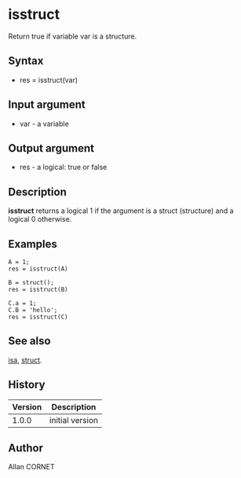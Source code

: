 

# isstruct

Return true if variable var is a structure.

## Syntax

- res = isstruct(var)

## Input argument

 - var - a variable

## Output argument

 - res - a logical: true or false

## Description

<b>isstruct</b> returns a logical 1 if the argument is a struct (structure) and a logical 0 otherwise.

## Examples

```Nelson
A = 1;
res = isstruct(A)
```
```Nelson
B = struct();
res = isstruct(B)
```
```Nelson
C.a = 1;
C.B = 'hello';
res = isstruct(C)
```

## See also

[isa](isa.md), [struct](struct.html).
## History

|Version|Description|
|------|------|
|1.0.0|initial version|


## Author

Allan CORNET



